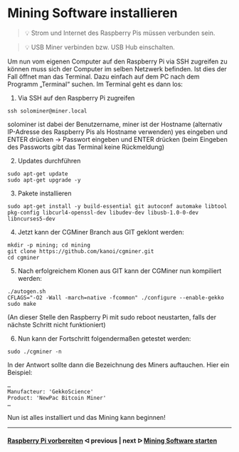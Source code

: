 # Mining Software installieren

> :bulb: Strom und Internet des Raspberry Pis müssen verbunden sein.

> :bulb: USB Miner verbinden bzw. USB Hub einschalten.

Um nun vom eigenen Computer auf den Raspberry Pi via SSH zugreifen zu können muss sich der Computer im selben Netzwerk befinden. Ist dies der Fall öffnet man das Terminal. Dazu einfach auf dem PC nach dem Programm „Terminal“ suchen. Im Terminal geht es dann los:

1. Via SSH auf den Raspberry Pi zugreifen

```shell
ssh solominer@miner.local
```

solominer ist dabei der Benutzername, miner ist der Hostname (alternativ IP-Adresse des Raspberry Pis als Hostname verwenden)
yes eingeben und ENTER drücken -> Passwort eingeben und ENTER drücken
(beim Eingeben des Passworts gibt das Terminal keine Rückmeldung)

2. Updates durchführen

```shell
sudo apt-get update 
sudo apt-get upgrade -y
```

3. Pakete installieren

```shell
sudo apt-get install -y build-essential git autoconf automake libtool pkg-config libcurl4-openssl-dev libudev-dev libusb-1.0-0-dev libncurses5-dev
```

4. Jetzt kann der CGMiner Branch aus GIT geklont werden:

```shell
mkdir -p mining; cd mining 
git clone https://github.com/kanoi/cgminer.git
cd cgminer
```

5. Nach erfolgreichem Klonen aus GIT kann der CGMiner nun kompiliert werden:

```shell
./autogen.sh
CFLAGS="-O2 -Wall -march=native -fcommon" ./configure --enable-gekko
sudo make
```

(An dieser Stelle den Raspberry Pi mit sudo reboot neustarten, falls der nächste Schritt nicht funktioniert)

6. Nun kann der Fortschritt folgendermaßen getestet werden:

```shell
sudo ./cgminer -n
```

In der Antwort sollte dann die Bezeichnung des Miners auftauchen. Hier ein Beispiel:

```shell
…
Manufacteur: 'GekkoScience'
Product: 'NewPac Bitcoin Miner'
…
```

Nun ist alles installiert und das Mining kann beginnen!

---

#### [Raspberry Pi vorbereiten](/prepare_pi.md)  ᐊ  previous | next  ᐅ  [Mining Software starten](start_mining.md)
